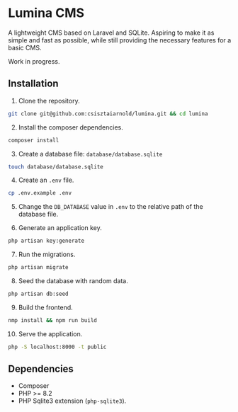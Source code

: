 # Lumina CMS

A lightweight CMS based on Laravel and SQLite. Aspiring to make it as simple and fast as possible, while still providing the necessary features for a basic CMS.

Work in progress.

## Installation

1. Clone the repository.

```bash
git clone git@github.com:csisztaiarnold/lumina.git && cd lumina
```

2. Install the composer dependencies.

```bash
composer install
```

3. Create a database file: `database/database.sqlite`

```bash
touch database/database.sqlite
```

4. Create an `.env` file.

```bash
cp .env.example .env
```

5. Change the `DB_DATABASE` value in `.env` to the relative path of the database file.

6. Generate an application key.

```bash
php artisan key:generate
```

7. Run the migrations.

```bash
php artisan migrate
```

8. Seed the database with random data.

```bash
php artisan db:seed
```

9. Build the frontend.

```bash
nmp install && npm run build
```

10. Serve the application.

```bash
php -S localhost:8000 -t public
```

## Dependencies

- Composer
- PHP >= 8.2
- PHP Sqlite3 extension (`php-sqlite3`).
